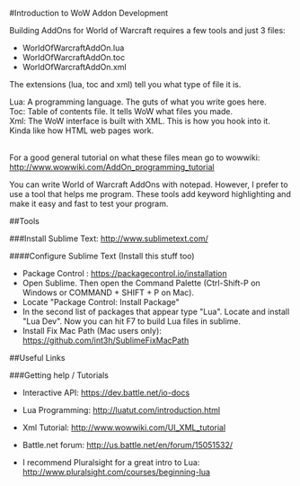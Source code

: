 #Introduction to WoW Addon Development 

Building AddOns for World of Warcraft requires a few tools and just 3 files:  

* WorldOfWarcraftAddOn.lua
* WorldOfWarcraftAddOn.toc
* WorldOfWarcraftAddOn.xml

The extensions (lua, toc and xml) tell you what type of file it is.  

Lua:  A programming language.  The guts of what you write goes here. <br />
Toc:  Table of contents file.  It tells WoW what files you made.  <br />
Xml:  The WoW interface is built with XML.  This is how you hook into it.  Kinda like how HTML web pages work.<br /><br />

For a good general tutorial on what these files mean go to wowwiki: http://www.wowwiki.com/AddOn_programming_tutorial


You can write World of Warcraft AddOns with notepad.  However, I prefer to use a tool that helps me program.  These tools add keyword highlighting and make it easy and fast to test your program.


##Tools

###Install Sublime Text: http://www.sublimetext.com/

####Configure Sublime Text (Install this stuff too)
* Package Control : https://packagecontrol.io/installation
* Open Sublime.  Then open the Command Palette (Ctrl-Shift-P on Windows or COMMAND + SHIFT + P on Mac).  
* Locate "Package Control: Install Package"
* In the second list of packages that appear type "Lua".  Locate and install "Lua Dev".  Now you can hit F7 to build Lua files in sublime.
* Install Fix Mac Path (Mac users only): https://github.com/int3h/SublimeFixMacPath

##Useful Links

###Getting help / Tutorials

* Interactive API: https://dev.battle.net/io-docs
* Lua Programming: http://luatut.com/introduction.html
* Xml Tutorial: http://www.wowwiki.com/UI_XML_tutorial

* Battle.net forum: http://us.battle.net/en/forum/15051532/

* I recommend Pluralsight for a great intro to Lua:  http://www.pluralsight.com/courses/beginning-lua